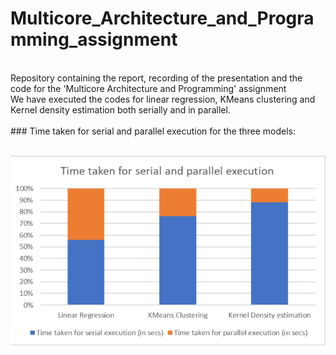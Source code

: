 # Multicore_Architecture_and_Programming_assignment
<br>
Repository containing the report, recording of the presentation and the code for the 'Multicore Architecture and Programming' assignment
<br>
We have executed the codes for linear regression, KMeans clustering and Kernel density estimation both serially and in parallel.
<br><br>
### Time taken for serial and parallel execution for the three models:
<br><br>

![Graph for the time taken for execution](https://github.com/Manish-M2018/Multicore_Architecture_and_Programming_assignment/blob/main/images/Graph_for_the_time_taken_for_serial_and_parallel_execution.png)

